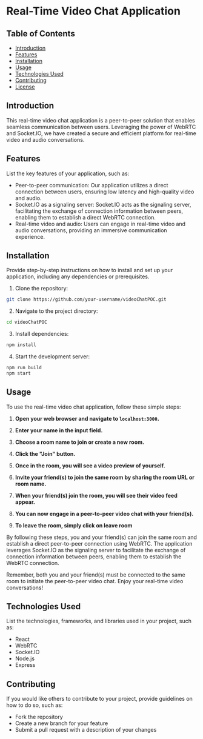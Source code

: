 # Real-Time Video Chat Application

## Table of Contents
- [Introduction](#introduction)
- [Features](#features)
- [Installation](#installation)
- [Usage](#usage)
- [Technologies Used](#technologies-used)
- [Contributing](#contributing)
- [License](#license)

## Introduction
This real-time video chat application is a peer-to-peer solution that enables seamless communication between users. Leveraging the power of WebRTC and Socket.IO, we have created a secure and efficient platform for real-time video and audio conversations.

## Features
List the key features of your application, such as:
- Peer-to-peer communication: Our application utilizes a direct connection between users, ensuring low latency and high-quality video and audio.
- Socket.IO as a signaling server: Socket.IO acts as the signaling server, facilitating the exchange of connection information between peers, enabling them to establish a direct WebRTC connection.
- Real-time video and audio: Users can engage in real-time video and audio conversations, providing an immersive communication experience.

## Installation
Provide step-by-step instructions on how to install and set up your application, including any dependencies or prerequisites.

1. Clone the repository:
```bash
git clone https://github.com/your-username/videoChatPOC.git
```

2. Navigate to the project directory:
```bash
cd videoChatPOC
```

3. Install dependencies:
```bash
npm install
```

4. Start the development server:
```bash
npm run build
npm start
```

## Usage

To use the real-time video chat application, follow these simple steps:

1. **Open your web browser and navigate to `localhost:3000`.**

2. **Enter your name in the input field.**

3. **Choose a room name to join or create a new room.**

4. **Click the "Join" button.**

5. **Once in the room, you will see a video preview of yourself.**

6. **Invite your friend(s) to join the same room by sharing the room URL or room name.**

7. **When your friend(s) join the room, you will see their video feed appear.**

8. **You can now engage in a peer-to-peer video chat with your friend(s).**

10. **To leave the room, simply click on leave room**

By following these steps, you and your friend(s) can join the same room and establish a direct peer-to-peer connection using WebRTC. The application leverages Socket.IO as the signaling server to facilitate the exchange of connection information between peers, enabling them to establish the WebRTC connection.

Remember, both you and your friend(s) must be connected to the same room to initiate the peer-to-peer video chat. Enjoy your real-time video conversations!
## Technologies Used
List the technologies, frameworks, and libraries used in your project, such as:
- React
- WebRTC
- Socket.IO
- Node.js
- Express

## Contributing
If you would like others to contribute to your project, provide guidelines on how to do so, such as:
- Fork the repository
- Create a new branch for your feature
- Submit a pull request with a description of your changes

